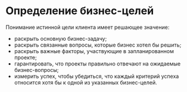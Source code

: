 Определение бизнес-целей
===============================

Понимание истинной цели клиента имеет решающее значение:
- раскрыть основную бизнес-задачу;
- раскрыть связанные вопросы, которые бизнес хотел бы решить;
- раскрыть важные факторы, участвующие в запланированном проекте;
- гарантировать, что проекты правильно отвечают на ожидаемые бизнес-вопросы;
- измерить успех, чтобы убедиться, что каждый критерий успеха относится хотя бы к одной из указанных бизнес-целей.
